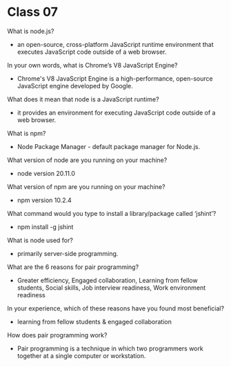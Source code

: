 # Class 07

What is node.js?

- an open-source, cross-platform JavaScript runtime environment that executes JavaScript code outside of a web browser.

In your own words, what is Chrome’s V8 JavaScript Engine?

- Chrome's V8 JavaScript Engine is a high-performance, open-source JavaScript engine developed by Google.

What does it mean that node is a JavaScript runtime?

- it provides an environment for executing JavaScript code outside of a web browser.

What is npm?

- Node Package Manager - default package manager for Node.js.

What version of node are you running on your machine?  

- node version 20.11.0

What version of npm are you running on your machine?

- npm version 10.2.4

What command would you type to install a library/package called ‘jshint’?

- npm install -g jshint

What is node used for?

- primarily server-side programming.

What are the 6 reasons for pair programming?

- Greater efficiency, Engaged collaboration, Learning from fellow students, Social skills, Job interview readiness, Work environment readiness

In your experience, which of these reasons have you found most beneficial?

- learning from fellow students & engaged collaboration

How does pair programming work?

- Pair programming is a technique in which two programmers work together at a single computer or workstation.